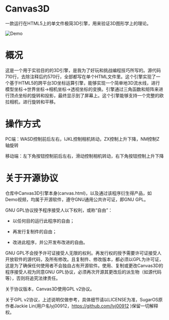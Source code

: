 # Canvas3D

一款运行在HTML5上的单文件极简3D引擎，用来验证3D图形学上的理论。

![Demo](D:\Projects\Canvas3D\Demo.gif)

# 概况

这是一个用于实验目的的3D引擎，是我为了好玩和挑战编程技巧所写的。源代码710行，去除注释后约570行，全部都写在单个HTML文件里。这个引擎实现了一个基于HTML5的跨平台3D坐标运算引擎，能够实现一个简单地3D流水线，进行模型坐标->世界坐标->相机坐标->透视坐标的变换。引擎通过三角函数和矩阵来进行顶点坐标的旋转和投影，最终显示到了屏幕上。这个引擎能够支持一个完整的欧拉相机，进行旋转和平移。

# 操作方式

PC端：WASD控制前后左右，IJKL控制相机转动，ZX控制上升下降，NM控制Z轴旋转

移动端：左下角按钮控制前后左右，滑动控制相机转动，右下角按钮控制上升下降

# 关于开源协议

仓库中Canvas3D引擎本身(canvas.html)，以及通过该程序衍生得产品，如Demo视频，均属于开源软件，遵守GNU通用公共许可证，即GNU GPL。

GNU GPL协议授予程序接受人以下权利，或称“自由”：

- 以任何目的运行此程序的自由；

- 再发行复制件的自由；

- 改进此程序，并公开发布改进的自由。

GNU GPL不会授予许可证接受人无限的权利。再发行权的授予需要许可证接受人开放软件的源代码，及所有修改。且复制件、修改版本，都必须以GPL为许可证，这是为了确保任何使用者不会独自占有开源软件。使用、复制或更改Canvas3D的程序接受人视为同意GNU GPL协议，必须再次开源其更改后的派生物（如源代码等），否则将追究法律责任。

关于协议版本，Canvas3D使用GPL v2协议。

关于GPL v2协议，上述说明仅做参考，具体细节请以LICENSE为准，SugarOS原作者Jackie Lin(用户名lyj00912，<https://github.com/lyj00912> )保留一切解释权。